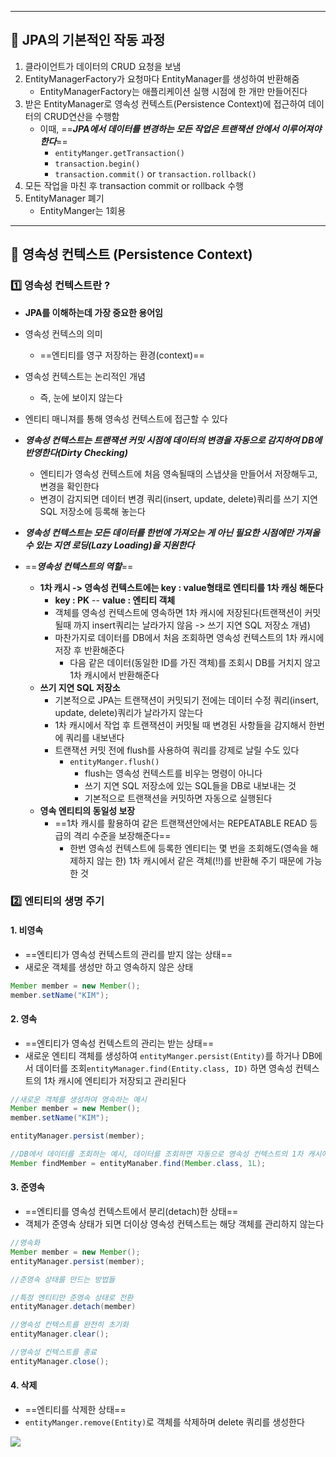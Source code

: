 
--- 
## 🚨 JPA의 기본적인 작동 과정

1. 클라이언트가 데이터의 CRUD 요청을 보냄
2. EntityManagerFactory가 요청마다 EntityManager를 생성하여 반환해줌
	- EntityManagerFactory는 애플리케이션 실행 시점에 한 개만 만들어진다
3. 받은 EntityManager로 영속성 컨텍스트(Persistence Context)에 접근하여 데이터의 CRUD연산을 수행함
	- 이때, ==***JPA에서 데이터를 변경하는 모든 작업은 트랜잭션 안에서 이루어져야 한다***==
		- ``entityManger.getTransaction()`` 
		- ``transaction.begin()`` 
		- ``transaction.commit()`` or ``transaction.rollback()``
4. 모든 작업을 마친 후 transaction commit or rollback 수행
5. EntityManager 폐기
	- EntityManger는 1회용

--- 
##  📙 영속성 컨텍스트 (Persistence Context)

### 1️⃣ 영속성 컨텍스트란 ?
- **JPA를 이해하는데 가장 중요한 용어임**
- 영속성 컨텍스의 의미
	- ==엔티티를 영구 저장하는 환경(context)==
- 영속성 컨텍스트는 논리적인 개념
	- 즉, 눈에 보이지 않는다
- 엔티티 매니져를 통해 영속성 컨텍스트에 접근할 수 있다
- ***영속성 컨텍스트는 트랜잭션 커밋 시점에 데이터의 변경을 자동으로 감지하여 DB에 반영한다(Dirty Checking)***
	- 엔티티가 영속성 컨텍스트에 처음 영속될때의 스냅샷을 만들어서 저장해두고, 변경을 확인한다
	- 변경이 감지되면 데이터 변경 쿼리(insert, update, delete)쿼리를 쓰기 지연 SQL 저장소에 등록해 놓는다
- ***영속성 컨텍스트는 모든 데이터를 한번에 가져오는 게 아닌 필요한 시점에만 가져올 수 있는 지연 로딩(Lazy Loading)을 지원한다***

- ==***영속성 컨텍스트의 역할***==
	- **1차 캐시 -> 영속성 컨텍스트에는 key : value형태로 엔티티를 1차 캐싱 해둔다**
		- **key : PK** -- **value : 엔티티 객체**
		- 객체를 영속성 컨텍스트에 영속하면 1차 캐시에 저장된다(트랜잭션이 커밋될때 까지 insert쿼리는 날라가지 않음 -> 쓰기 지연 SQL 저장소 개념)
		- 마찬가지로 데이터를 DB에서 처음 조회하면 영속성 컨텍스트의 1차 캐시에 저장 후 반환해준다
			- 다음 같은 데이터(동일한 ID를 가진 객체)를 조회시 DB를 거치지 않고 1차 캐시에서 반환해준다
	- **쓰기 지연 SQL 저장소**
		- 기본적으로 JPA는 트랜잭션이 커밋되기 전에는 데이터 수정 쿼리(insert, update, delete)쿼리가 날라가지 않는다
		- 1차 캐시에서 작업 후 트랜잭션이 커밋될 때 변경된 사항들을 감지해서 한번에 쿼리를 내보낸다
		- 트랜잭션 커밋 전에 flush를 사용하여 쿼리를 강제로 날릴 수도 있다
			- ``entityManger.flush()``
				- flush는 영속성 컨텍스트를 비우는 명령이 아니다
				- 쓰기 지연 SQL 저장소에 있는 SQL들을 DB로 내보내는 것
				- 기본적으로 트랜잭션을 커밋하면 자동으로 실행된다
	- **영속 엔티티의 동일성 보장**
		- ==1차 캐시를 활용하여 같은 트랜잭션안에서는 REPEATABLE READ 등급의 격리 수준을 보장해준다==
			- 한번 영속성 컨텍스트에 등록한 엔티티는 몇 번을 조회해도(영속을 해제하지 않는 한) 1차 캐시에서 같은 객체(!!)를 반환해 주기 때문에 가능한 것

### 2️⃣ 엔티티의 생명 주기

#### 1. 비영속
- ==엔티티가 영속성 컨텍스트의 관리를 받지 않는 상태==
- 새로운 객체를 생성만 하고 영속하지 않은 상태

```java
Member member = new Member();
member.setName("KIM");
```

#### 2. 영속
- ==엔티티가 영속성 컨텍스트의 관리는 받는 상태==
- 새로운 엔티티 객체를 생성하여 ``entityManger.persist(Entity)``를 하거나 DB에서 데이터를 조회``entityManager.find(Entity.class, ID)`` 하면 영속성 컨텍스트의 1차 캐시에 엔티티가 저장되고 관리된다

```java
//새로운 객체를 생성하여 영속하는 예시
Member member = new Member();
member.setName("KIM");

entityManager.persist(member);
```

```java
//DB에서 데이터를 조회하는 예시, 데이터를 조회하면 자동으로 영속성 컨텍스트의 1차 캐시에 저장되며 영속성 컨텍스트의 관리를 받는다
Member findMember = entityManaber.find(Member.class, 1L);
```

#### 3. 준영속
- ==엔티티를 영속성 컨텍스트에서 분리(detach)한 상태==
- 객체가 준영속 상태가 되면 더이상 영속성 컨텍스트는 해당 객체를 관리하지 않는다

```java
//영속화
Member member = new Member();
entityManager.persist(member);

//준영속 상태를 만드는 방법들

//특정 엔티티만 준영속 상태로 전환
entityManager.detach(member)

//영속성 컨텍스트를 완전히 초기화
entityManager.clear();

//영속성 컨텍스트를 종료
entityManager.close();
```

#### 4. 삭제
- ==엔티티를 삭제한 상태==
- ``entityManger.remove(Entity)``로 객체를 삭제하며 delete 쿼리를 생성한다

![](https://i.imgur.com/gjSDBfV.jpeg)


